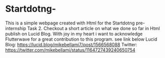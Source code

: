 # Startdotng-
This is a simple webpage created with Html for the Startdotng pre-internship Task 2.
Checkout a short article on what we done so far in Html publish on Lucid Blog. With joy in my heart i want to acknowledge Flutterwave for a great contribution to this program. see link below
Lucid Blog: https://lucid.blog/mikebellami7/post/1566568088
Twitter: https://twitter.com/mikebellami/status/1164727439240650754
